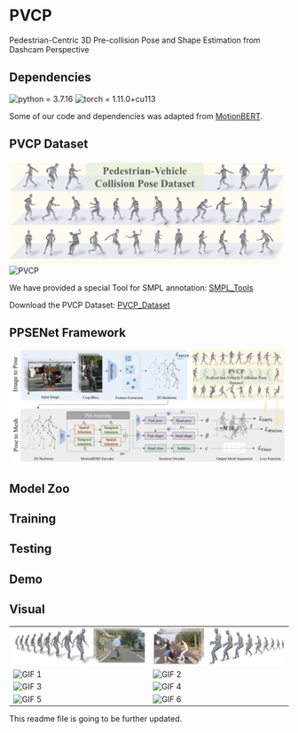 # PVCP
Pedestrian-Centric 3D Pre-collision Pose and Shape Estimation from Dashcam Perspective

## Dependencies
![python = 3.7.16](https://img.shields.io/badge/python-3.7.16-green)
![torch = 1.11.0+cu113](https://img.shields.io/badge/torch-1.11.0%2Bcu113-yellowgreen)

Some of our code and dependencies was adapted from [MotionBERT](https://github.com/Walter0807/MotionBERT).

## PVCP Dataset
![PVCP](image/PVCP_dataset.png)
![PVCP](image/dataset_pipline.png)

We have provided a special Tool for SMPL annotation: [SMPL_Tools](https://github.com/wmj142326/SMPL_Tools)

Download the PVCP Dataset: [PVCP_Dataset](https://github.com/)





## PPSENet Framework
![PPSENet](image/framework_pipline.png)


## Model Zoo

## Training

## Testing

## Demo

## Visual

<table>
  <tr>
    <td><img src="image/seq_1.png" alt="PNG 1" width="350"/></td>
    <td><img src="image/seq_2.png" alt="PNG 2" width="350"/></td>
  </tr>
  <tr>
    <td><img src="image/50.gif" alt="GIF 1" width="350"/></td>
    <td><img src="image/54.gif" alt="GIF 2" width="350"/></td>
  </tr>
  <tr>
    <td><img src="image/63.gif" alt="GIF 3" width="350"/></td>
    <td><img src="image/74.gif" alt="GIF 4" width="350"/></td>
  </tr>
  <tr>
    <td><img src="image/72.gif" alt="GIF 5" width="350"/></td>
    <td><img src="image/87.gif" alt="GIF 6" width="350"/></td>
  </tr>
</table>


This readme file is going to be further updated.